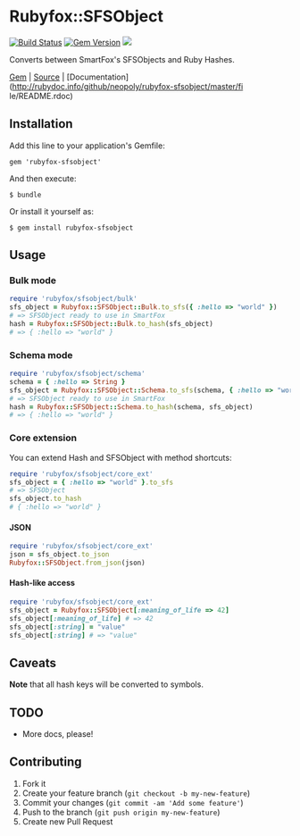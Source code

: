 # Rubyfox::SFSObject

[<img
src="https://secure.travis-ci.org/neopoly/rubyfox-sfsobject.png?branch=master"
alt="Build Status" />](https://travis-ci.org/neopoly/rubyfox-sfsobject) [<img
src="https://badge.fury.io/rb/rubyfox-sfsobject.png" alt="Gem Version"
/>](http://badge.fury.io/rb/rubyfox-sfsobject) [<img
src="https://codeclimate.com/github/neopoly/rubyfox-sfsobject.png"
/>](https://codeclimate.com/github/neopoly/rubyfox-sfsobject)

Converts between SmartFox's SFSObjects and Ruby Hashes.

[Gem](https://rubygems.org/gems/rubyfox-sfsobject) |
[Source](https://github.com/neopoly/rubyfox-sfsobject) |
[Documentation](http://rubydoc.info/github/neopoly/rubyfox-sfsobject/master/fi
le/README.rdoc)

## Installation

Add this line to your application's Gemfile:

    gem 'rubyfox-sfsobject'

And then execute:

    $ bundle

Or install it yourself as:

    $ gem install rubyfox-sfsobject

## Usage

### Bulk mode

```ruby
require 'rubyfox/sfsobject/bulk'
sfs_object = Rubyfox::SFSObject::Bulk.to_sfs({ :hello => "world" })
# => SFSObject ready to use in SmartFox
hash = Rubyfox::SFSObject::Bulk.to_hash(sfs_object)
# => { :hello => "world" }
```

### Schema mode

```ruby
require 'rubyfox/sfsobject/schema'
schema = { :hello => String }
sfs_object = Rubyfox::SFSObject::Schema.to_sfs(schema, { :hello => "world" })
# => SFSObject ready to use in SmartFox
hash = Rubyfox::SFSObject::Schema.to_hash(schema, sfs_object)
# => { :hello => "world" }
```

### Core extension

You can extend Hash and SFSObject with method shortcuts:

```ruby
require 'rubyfox/sfsobject/core_ext'
sfs_object = { :hello => "world" }.to_sfs
# => SFSObject
sfs_object.to_hash
# { :hello => "world" }
```

#### JSON

```ruby
require 'rubyfox/sfsobject/core_ext'
json = sfs_object.to_json
Rubyfox::SFSObject.from_json(json)
```

#### Hash-like access

```ruby
require 'rubyfox/sfsobject/core_ext'
sfs_object = Rubyfox::SFSObject[:meaning_of_life => 42]
sfs_object[:meaning_of_life] # => 42
sfs_object[:string] = "value"
sfs_object[:string] # => "value"
```

## Caveats

**Note** that all hash keys will be converted to symbols.

## TODO

*   More docs, please!


## Contributing

1.  Fork it
2.  Create your feature branch (`git checkout -b my-new-feature`)
3.  Commit your changes (`git commit -am 'Add some feature'`)
4.  Push to the branch (`git push origin my-new-feature`)
5.  Create new Pull Request

